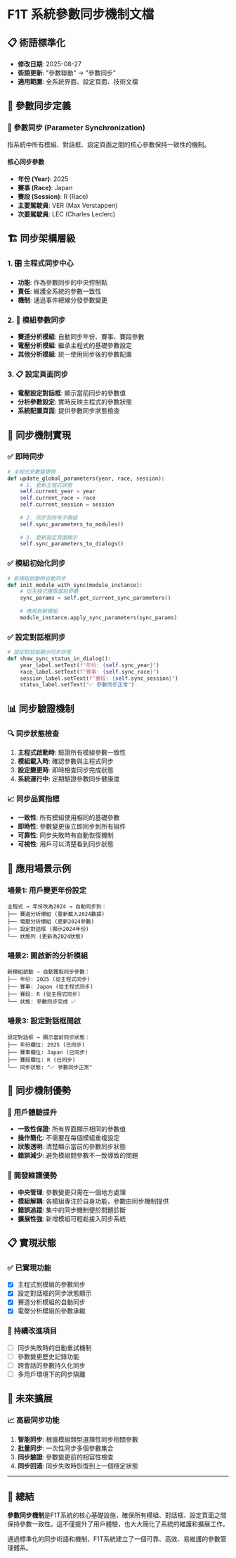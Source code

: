 # F1T 系統參數同步機制文檔

## 📋 術語標準化
- **修改日期**: 2025-08-27
- **術語更新**: "參數聯動" → "參數同步"
- **適用範圍**: 全系統界面、設定頁面、技術文檔

## 🎯 參數同步定義

### 🔄 **參數同步 (Parameter Synchronization)**
指系統中所有模組、對話框、設定頁面之間的核心參數保持一致性的機制。

#### 核心同步參數
- **年份 (Year)**: 2025
- **賽事 (Race)**: Japan  
- **賽段 (Session)**: R (Race)
- **主要駕駛員**: VER (Max Verstappen)
- **次要駕駛員**: LEC (Charles Leclerc)

## 🏗️ 同步架構層級

### 1. 🎛️ **主程式同步中心**
- **功能**: 作為參數同步的中央控制點
- **責任**: 維護全系統的參數一致性
- **機制**: 通過事件總線分發參數變更

### 2. 🔧 **模組參數同步**
- **賽道分析模組**: 自動同步年份、賽事、賽段參數
- **電壓分析模組**: 繼承主程式的基礎參數設定
- **其他分析模組**: 統一使用同步後的參數配置

### 3. 📋 **設定頁面同步**
- **電壓設定對話框**: 顯示當前同步的參數值
- **分析參數設定**: 實時反映主程式的參數狀態
- **系統配置頁面**: 提供參數同步狀態檢查

## 🔄 同步機制實現

### ✅ **即時同步**
```python
# 主程式參數變更時
def update_global_parameters(year, race, session):
    # 1. 更新主程式狀態
    self.current_year = year
    self.current_race = race
    self.current_session = session
    
    # 2. 同步到所有子模組
    self.sync_parameters_to_modules()
    
    # 3. 更新設定頁面顯示
    self.sync_parameters_to_dialogs()
```

### ✅ **模組初始化同步**
```python
# 新模組啟動時自動同步
def init_module_with_sync(module_instance):
    # 從主程式獲取當前參數
    sync_params = self.get_current_sync_parameters()
    
    # 應用到新模組
    module_instance.apply_sync_parameters(sync_params)
```

### ✅ **設定對話框同步**
```python
# 設定對話框顯示同步狀態
def show_sync_status_in_dialog():
    year_label.setText(f"年份: {self.sync_year}")
    race_label.setText(f"賽事: {self.sync_race}")
    session_label.setText(f"賽段: {self.sync_session}")
    status_label.setText("✅ 參數同步正常")
```

## 📊 同步驗證機制

### 🔍 **同步狀態檢查**
1. **主程式啟動時**: 驗證所有模組參數一致性
2. **模組載入時**: 確認參數與主程式同步
3. **設定變更時**: 即時檢查同步完成狀態
4. **系統運行中**: 定期驗證參數同步健康度

### 📈 **同步品質指標**
- **一致性**: 所有模組使用相同的基礎參數
- **即時性**: 參數變更後立即同步到所有組件
- **可靠性**: 同步失敗時有自動恢復機制
- **可視性**: 用戶可以清楚看到同步狀態

## 🎯 應用場景示例

### 場景1: 用戶變更年份設定
```
主程式 → 年份改為2024 → 自動同步到：
├── 賽道分析模組 (重新載入2024數據)
├── 電壓分析模組 (更新2024參數)
├── 設定對話框 (顯示2024年份)
└── 狀態列 (更新為2024狀態)
```

### 場景2: 開啟新的分析模組
```
新模組啟動 → 自動獲取同步參數：
├── 年份: 2025 (從主程式同步)
├── 賽事: Japan (從主程式同步)
├── 賽段: R (從主程式同步)
└── 狀態: 參數同步完成 ✅
```

### 場景3: 設定對話框開啟
```
設定對話框 → 顯示當前同步狀態：
├── 年份欄位: 2025 (已同步)
├── 賽事欄位: Japan (已同步)
├── 賽段欄位: R (已同步)
└── 同步狀態: "✅ 參數同步正常"
```

## 🔧 同步機制優勢

### 🌟 **用戶體驗提升**
- **一致性保證**: 所有界面顯示相同的參數值
- **操作簡化**: 不需要在每個模組重複設定
- **狀態透明**: 清楚顯示當前的參數同步狀態
- **錯誤減少**: 避免模組間參數不一致導致的問題

### 🌟 **開發維護優勢**
- **中央管理**: 參數變更只需在一個地方處理
- **模組解耦**: 各模組專注於自身功能，參數由同步機制提供
- **錯誤追蹤**: 集中的同步機制便於問題診斷
- **擴展性強**: 新增模組可輕鬆接入同步系統

## 📋 實現狀態

### ✅ **已實現功能**
- [x] 主程式到模組的參數同步
- [x] 設定對話框的同步狀態顯示
- [x] 賽道分析模組的自動同步
- [x] 電壓分析模組的參數承繼

### 🔄 **持續改進項目**
- [ ] 同步失敗時的自動重試機制
- [ ] 參數變更歷史記錄功能
- [ ] 跨會話的參數持久化同步
- [ ] 多用戶環境下的同步隔離

## 🚀 未來擴展

### 📈 **高級同步功能**
1. **智能同步**: 根據模組類型選擇性同步相關參數
2. **批量同步**: 一次性同步多個參數集合
3. **同步驗證**: 參數變更前的相容性檢查
4. **同步回滾**: 同步失敗時恢復到上一個穩定狀態

---

## 📝 總結

**參數同步機制**是F1T系統的核心基礎設施，確保所有模組、對話框、設定頁面之間保持參數一致性。這不僅提升了用戶體驗，也大大簡化了系統的維護和擴展工作。

通過標準化的同步術語和機制，F1T系統建立了一個可靠、高效、易維護的參數管理體系。
